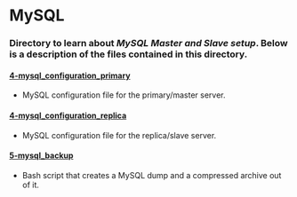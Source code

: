 # MySQL
### Directory to learn about _MySQL Master and Slave setup_. Below is a description of the files contained in this directory.

#### [4-mysql_configuration_primary](./4-mysql_configuration_primary)
* MySQL configuration file for the primary/master server.

#### [4-mysql_configuration_replica](./4-mysql_configuration_replica)
* MySQL configuration file for the replica/slave server.

#### [5-mysql_backup](./5-mysql_backup)
* Bash script that creates a MySQL dump and a compressed archive out of it.
